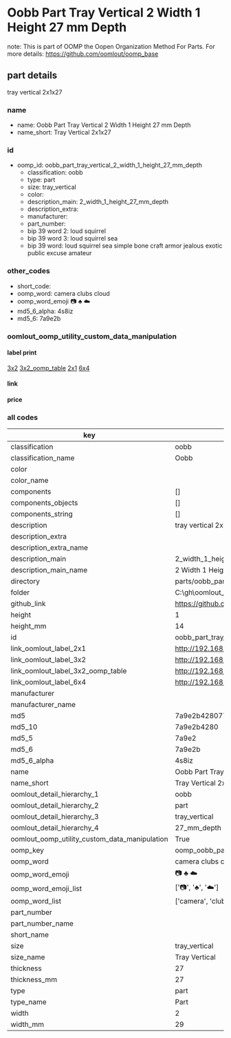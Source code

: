# Oobb Part Tray Vertical 2 Width 1 Height 27 mm Depth  

note: This is part of OOMP the Oopen Organization Method For Parts. For more details: https://github.com/oomlout/oomp_base

##  part details
  



tray vertical 2x1x27



### name
* name: Oobb Part Tray Vertical 2 Width 1 Height 27 mm Depth
* name_short: Tray Vertical 2x1x27 
### id
* oomp_id: oobb_part_tray_vertical_2_width_1_height_27_mm_depth
  * classification: oobb
  * type: part
  * size: tray_vertical
  * color: 
  * description_main: 2_width_1_height_27_mm_depth
  * description_extra: 
  * manufacturer: 
  * part_number: 
  * bip 39 word 2: loud squirrel
  * bip 39 word 3: loud squirrel sea
  * bip 39 word: loud squirrel sea simple bone craft armor jealous exotic public excuse amateur

### other_codes
* short_code: 
* oomp_word: camera clubs cloud
* oomp_word_emoji :camera: :clubs: :cloud:
* md5_6_alpha: 4s8iz
* md5_6: 7a9e2b






### oomlout_oomp_utility_custom_data_manipulation
#### label print
[3x2](http://192.168.1.245:1112/?label=oomp%204s8iz)
[3x2_oomp_table](http://192.168.1.108:1112/?label=oomp%204s8iz)
[2x1](http://192.168.1.242:1112/?label=oomp%204s8iz)
[6x4](http://192.168.1.55:1112/?label=oomp%204s8iz)    

#### link

                              

#### price







### all codes 
| key | value |  
| --- | --- |  
| classification | oobb |  
| classification_name | Oobb |  
| color |  |  
| color_name |  |  
| components | [] |  
| components_objects | [] |  
| components_string | [] |  
| description | tray vertical 2x1x27 |  
| description_extra |  |  
| description_extra_name |  |  
| description_main | 2_width_1_height_27_mm_depth |  
| description_main_name | 2 Width 1 Height 27 mm Depth |  
| directory | parts/oobb_part_tray_vertical_2_width_1_height_27_mm_depth |  
| folder | C:\gh\oomlout_oobb_version_4_generated_parts\parts\oobb_part_tray_vertical_2_width_1_height_27_mm_depth |  
| github_link | https://github.com/oomlout/oomlout_oomp_part_src/tree/main/parts/oobb_part_tray_vertical_2_width_1_height_27_mm_depth |  
| height | 1 |  
| height_mm | 14 |  
| id | oobb_part_tray_vertical_2_width_1_height_27_mm_depth |  
| link_oomlout_label_2x1 | http://192.168.1.242:1112/?label=oomp%204s8iz |  
| link_oomlout_label_3x2 | http://192.168.1.245:1112/?label=oomp%204s8iz |  
| link_oomlout_label_3x2_oomp_table | http://192.168.1.108:1112/?label=oomp%204s8iz |  
| link_oomlout_label_6x4 | http://192.168.1.55:1112/?label=oomp%204s8iz |  
| manufacturer |  |  
| manufacturer_name |  |  
| md5 | 7a9e2b428077817cc80cac9183f4ec21 |  
| md5_10 | 7a9e2b4280 |  
| md5_5 | 7a9e2 |  
| md5_6 | 7a9e2b |  
| md5_6_alpha | 4s8iz |  
| name | Oobb Part Tray Vertical 2 Width 1 Height 27 mm Depth |  
| name_short | Tray Vertical 2x1x27  |  
| oomlout_detail_hierarchy_1 | oobb |  
| oomlout_detail_hierarchy_2 | part |  
| oomlout_detail_hierarchy_3 | tray_vertical |  
| oomlout_detail_hierarchy_4 | 27_mm_depth |  
| oomlout_oomp_utility_custom_data_manipulation | True |  
| oomp_key | oomp_oobb_part_tray_vertical_2_width_1_height_27_mm_depth |  
| oomp_word | camera clubs cloud |  
| oomp_word_emoji | :camera: :clubs: :cloud: |  
| oomp_word_emoji_list | [':camera:', ':clubs:', ':cloud:'] |  
| oomp_word_list | ['camera', 'clubs', 'cloud'] |  
| part_number |  |  
| part_number_name |  |  
| short_name |  |  
| size | tray_vertical |  
| size_name | Tray Vertical |  
| thickness | 27 |  
| thickness_mm | 27 |  
| type | part |  
| type_name | Part |  
| width | 2 |  
| width_mm | 29 |  
